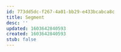 ```yaml
---
id: 773dd5dc-f267-4a01-bb29-e433bcabca8c
title: Segment
desc: ''
updated: 1603642840593
created: 1603642840593
stub: false
---
```



